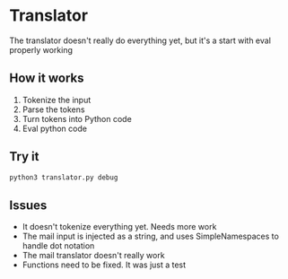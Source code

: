# Translator
The translator doesn't really do everything yet, but it's a start with eval properly working

## How it works
1. Tokenize the input
2. Parse the tokens
3. Turn tokens into Python code
4. Eval python code

## Try it 
```bash
python3 translator.py debug
```

## Issues
- It doesn't tokenize everything yet. Needs more work
- The mail input is injected as a string, and uses SimpleNamespaces to handle dot notation
- The mail translator doesn't really work
- Functions need to be fixed. It was just a test
